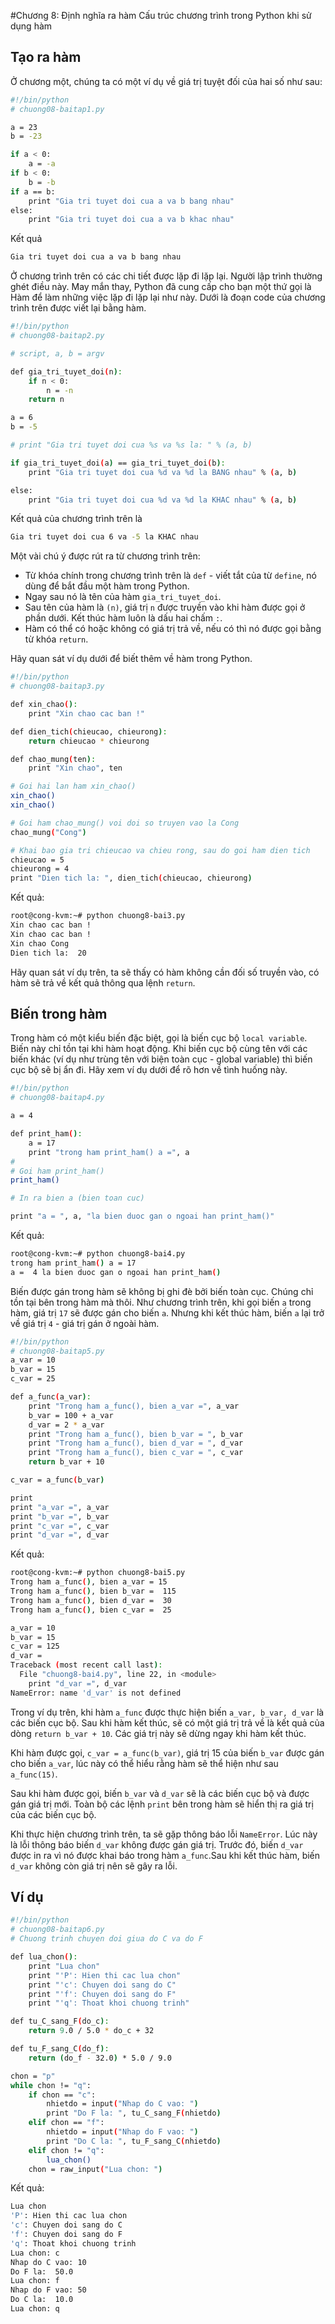 ﻿#Chương 8: Định nghĩa ra hàm
Cấu trúc chương trình trong Python khi sử dụng hàm

## Tạo ra hàm

Ở chương một, chúng ta có một ví dụ về giá trị tuyệt đối của hai số như sau:

```sh
#!/bin/python
# chuong08-baitap1.py

a = 23
b = -23

if a < 0:
    a = -a
if b < 0:
    b = -b
if a == b:
    print "Gia tri tuyet doi cua a va b bang nhau"
else:
    print "Gia tri tuyet doi cua a va b khac nhau"

```

Kết quả
```sh
Gia tri tuyet doi cua a va b bang nhau
```

Ở chương trình trên có các chi tiết được lặp đi lặp lại. Người lập trình thường ghét điều này. May mắn thay, Python đã cung cấp cho bạn một thứ gọi là Hàm để làm những việc lặp đi lặp lại như này. Dưới là đoạn code của chương trình trên được viết lại bằng hàm. 

```sh
#!/bin/python
# chuong08-baitap2.py

# script, a, b = argv

def gia_tri_tuyet_doi(n):
    if n < 0:
        n = -n
    return n

a = 6
b = -5

# print "Gia tri tuyet doi cua %s va %s la: " % (a, b)

if gia_tri_tuyet_doi(a) == gia_tri_tuyet_doi(b):
    print "Gia tri tuyet doi cua %d va %d la BANG nhau" % (a, b)

else:
    print "Gia tri tuyet doi cua %d va %d la KHAC nhau" % (a, b)
```

Kết quả của chương trình trên là 
```sh
Gia tri tuyet doi cua 6 va -5 la KHAC nhau
```

Một vài chú ý được rút ra từ chương trình trên: 
* Từ khóa chính trong chương trình trên là `def` - viết tắt của từ `define`, nó dùng để bắt đầu một hàm trong Python.
* Ngay sau nó là tên của hàm `gia_tri_tuyet_doi`. 
* Sau tên của hàm là `(n)`, giá trị `n` được truyền vào khi hàm được gọi ở phần dưới. Kết thúc hàm luôn là dấu hai chấm `:`. 
* Hàm có thể có hoặc không có giá trị trả về, nếu có thì nó được gọi bằng từ khóa `return`. 

Hãy quan sát ví dụ dưới để biết thêm về hàm trong Python.

```sh
#!/bin/python
# chuong08-baitap3.py

def xin_chao():
    print "Xin chao cac ban !"

def dien_tich(chieucao, chieurong):
    return chieucao * chieurong

def chao_mung(ten):
    print "Xin chao", ten

# Goi hai lan ham xin_chao()
xin_chao()
xin_chao()

# Goi ham chao_mung() voi doi so truyen vao la Cong
chao_mung("Cong")

# Khai bao gia tri chieucao va chieu rong, sau do goi ham dien tich
chieucao = 5
chieurong = 4
print "Dien tich la: ", dien_tich(chieucao, chieurong)
```

Kết quả:

```sh
root@cong-kvm:~# python chuong8-bai3.py
Xin chao cac ban !
Xin chao cac ban !
Xin chao Cong
Dien tich la:  20
```

Hãy quan sát ví dụ trên, ta sẽ thấy có hàm không cần đối số truyền vào, có hàm sẽ trả về kết quả thông qua lệnh `return`.


## Biến trong hàm

Trong hàm có một kiểu biến đặc biệt, gọi là biến cục bộ `local variable`. Biến này chỉ tồn tại khi hàm hoạt động. Khi biến cục bộ cùng tên với các biến khác (ví dụ như trùng tên với biện toàn cục - global variable) thì biến cục bộ sẽ bị ẩn đi. Hãy xem ví dụ dưới để rõ hơn về tình huống này.

```sh
#!/bin/python
# chuong08-baitap4.py

a = 4

def print_ham():
    a = 17
    print "trong ham print_ham() a =", a
#
# Goi ham print_ham()
print_ham()

# In ra bien a (bien toan cuc)

print "a = ", a, "la bien duoc gan o ngoai han print_ham()"

```

Kết quả:

```sh
root@cong-kvm:~# python chuong8-bai4.py
trong ham print_ham() a = 17
a =  4 la bien duoc gan o ngoai han print_ham()
```

Biến được gán trong hàm sẽ không bị ghi đè bởi biến toàn cục. Chúng chỉ tồn tại bên trong hàm mà thôi. Như chương trình trên, khi gọi biến `a` trong hàm, giá trị `17` sẽ được gán cho biến `a`. Nhưng khi kết thúc hàm, biến `a` lại trở về giá trị `4` - giá trị gán ở ngoài hàm.

```sh
#!/bin/python
# chuong08-baitap5.py
a_var = 10
b_var = 15
c_var = 25

def a_func(a_var):
    print "Trong ham a_func(), bien a_var =", a_var
    b_var = 100 + a_var
    d_var = 2 * a_var
    print "Trong ham a_func(), bien b_var = ", b_var
    print "Trong ham a_func(), bien d_var = ", d_var
    print "Trong ham a_func(), bien c_var = ", c_var
    return b_var + 10

c_var = a_func(b_var)

print
print "a_var =", a_var
print "b_var =", b_var
print "c_var =", c_var
print "d_var =", d_var
```

Kết quả:
```sh
root@cong-kvm:~# python chuong8-bai5.py
Trong ham a_func(), bien a_var = 15
Trong ham a_func(), bien b_var =  115
Trong ham a_func(), bien d_var =  30
Trong ham a_func(), bien c_var =  25

a_var = 10
b_var = 15
c_var = 125
d_var =
Traceback (most recent call last):
  File "chuong8-bai4.py", line 22, in <module>
    print "d_var =", d_var
NameError: name 'd_var' is not defined
```

Trong ví dụ trên, khi hàm `a_func` được thực hiện biến `a_var, b_var, d_var` là các biến cục bộ. Sau khi hàm kết thúc, sẽ có một giá trị trả về là kết quả của dòng `return b_var + 10`. Các giá trị này sẽ dừng ngay khi hàm kết thúc.

Khi hàm được gọi, `c_var = a_func(b_var)`, giá trị 15 của biến `b_var` được gán cho biến `a_var`, lúc này có thể hiểu rằng hàm sẽ thể hiện như sau `a_func(15)`.

Sau khi hàm được gọi, biến `b_var` và `d_var` sẽ là các biến cục bộ và được gán giá trị mới. Toàn bộ các lệnh `print` bên trong hàm sẽ hiển thị ra giá trị của các biến cục bộ. 

Khi thực hiện chương trình trên, ta sẽ gặp thông báo lỗi `NameError`. Lúc này là lỗi thông báo biến `d_var` không được gán giá trị. Trước đó, biến `d_var` được in ra vì nó được khai báo trong hàm `a_func`.Sau khi kết thúc hàm, biến `d_var` không còn giá trị nên sẽ gây ra lỗi.

## Ví dụ

```sh
#!/bin/python
# chuong08-baitap6.py
# Chuong trinh chuyen doi giua do C va do F

def lua_chon():
    print "Lua chon"
    print "'P': Hien thi cac lua chon"
    print "'c': Chuyen doi sang do C"
    print "'f': Chuyen doi sang do F"
    print "'q': Thoat khoi chuong trinh"

def tu_C_sang_F(do_c):
    return 9.0 / 5.0 * do_c + 32

def tu_F_sang_C(do_f):
    return (do_f - 32.0) * 5.0 / 9.0

chon = "p"
while chon != "q":
    if chon == "c":
        nhietdo = input("Nhap do C vao: ")
        print "Do F la: ", tu_C_sang_F(nhietdo)
    elif chon == "f":
        nhietdo = input("Nhap do F vao: ")
        print "Do C la: ", tu_F_sang_C(nhietdo)
    elif chon != "q":
        lua_chon()
    chon = raw_input("Lua chon: ")
```

Kết quả: 
```sh
Lua chon
'P': Hien thi cac lua chon
'c': Chuyen doi sang do C
'f': Chuyen doi sang do F
'q': Thoat khoi chuong trinh
Lua chon: c
Nhap do C vao: 10
Do F la:  50.0
Lua chon: f
Nhap do F vao: 50
Do C la:  10.0
Lua chon: q
```
















